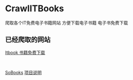 # CrawlITBooks
爬取各个IT免费电子书籍网站 方便下载电子书籍 电子书免费下载



## 已经爬取的网站
[Itbook 书籍免费下载](https://itbook.download/)

<br />

[SoBooks](https://sobooks.cc/) [项目说明](<https://github.com/sivanWu0222/GetLinksFromSoBooks>)




